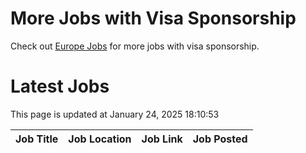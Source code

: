 # More Jobs with Visa Sponsorship

Check out [Europe Jobs](https://github.com/sureshparimi/europejobs#latest-jobs) for more jobs with visa sponsorship.

# Latest Jobs

This page is updated at January 24, 2025 18:10:53

| Job Title | Job Location | Job Link | Job Posted |
| --- | --- | --- | --- |
